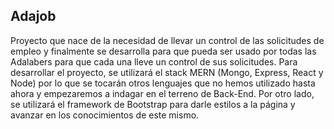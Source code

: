 ## Adajob
Proyecto que nace de la necesidad de llevar un control de las solicitudes de empleo y finalmente se desarrolla para que pueda ser usado por todas las Adalabers para que cada una lleve un control de sus solicitudes. 
Para desarrollar el proyecto, se utilizará el stack MERN (Mongo, Express, React y Node) por lo que se tocarán otros lenguajes que no hemos utilizado hasta ahora y empezaremos a indagar en el terreno de Back-End.
Por otro lado, se utilizará el framework de Bootstrap para darle estilos a la página y avanzar en los conocimientos de este mismo.